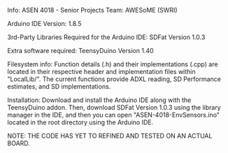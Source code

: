 Info: ASEN 4018 - Senior Projects
Team: AWESoME (SWRI)


Arduino IDE Version: 1.8.5

3rd-Party Libraries Required for the Arduino IDE: SDFat Version 1.0.3

Extra software required: TeensyDuino Version 1.40

Filesystem info:  Function details (.h) and their implementations (.cpp) are
located in their respective header and implementation files within "LocalLib/".
The current functions provide ADXL reading, SD Performance estimates, and SD
implementations.

Installation: Download and install the Arduino IDE along with the TeensyDuino
addon.  Then, download SDFat Version 1.0.3 using the library manager in the IDE,
and then you can open "ASEN-4018-EnvSensors.ino" located in the root directory
using the Arduino IDE.


NOTE: THE CODE HAS YET TO REFINED AND TESTED ON AN ACTUAL BOARD.
